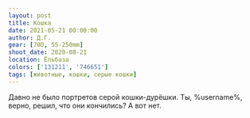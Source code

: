 ```yaml
---
layout: post
title: Кошка
date: 2021-05-21 00:00:00
author: Д.Г.
gear: [70D, 55-250mm]
shoot_date: 2020-08-21
location: Ёльбаза
colors: ['131211', '746651']
tags: [животные, кошки, серые кошки]
---
```

Давно не было портретов серой кошки-дурёшки. Ты, %username%, верно, решил, что они кончились? А вот нет.
